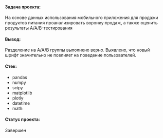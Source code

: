 #### Задача проекта:
На основе данных использования мобильного приложения для продажи продуктов питания проанализировать воронку продаж, а также оценить результаты A/A/B-тестирования 

#### Вывод:
Разделение на A/A/B группы выполнено верно. Выявлено, что новый шрифт значительно не повлияет на поведение пользователей.

#### Стек:
- pandas
- numpy
- scipy
- matplotlib 
- plotly
- datetime 
- math

#### Статус проекта:
Завершен

